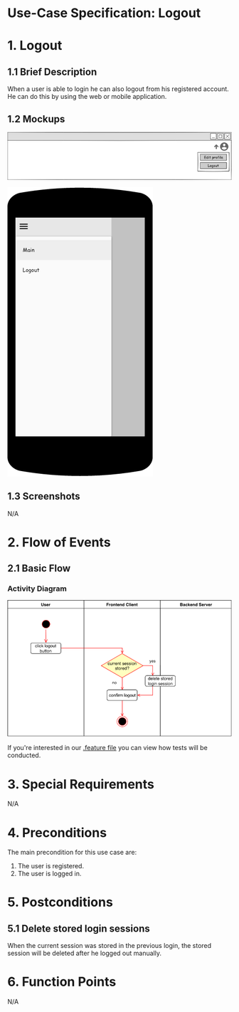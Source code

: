 # Use-Case Specification: Logout

# 1. Logout

## 1.1 Brief Description
When a user is able to login he can also logout from his registered account. He can do this by using the web or mobile application.

## 1.2 Mockups
![Logout1](../Mockups/logout_1.png)

![Logout2](../Mockups/logout_2.png)

## 1.3 Screenshots

N/A

# 2. Flow of Events

## 2.1 Basic Flow

### Activity Diagram
![Activity Diagram](../ActivityDiagrams/logout.png)

If you're interested in our [.feature file](https://raw.githubusercontent.com/DigiWill-dhbw/DigiWill/master/Backend/src/test/resources/cucumber/logout.feature) you can view how tests will be conducted.

# 3. Special Requirements

N/A

# 4. Preconditions
The main precondition for this use case are:

 1. The user is registered.
 2. The user is logged in.

# 5. Postconditions

## 5.1 Delete stored login sessions
When the current session was stored in the previous login, the stored session will be deleted after he logged out manually.

# 6. Function Points

N/A
